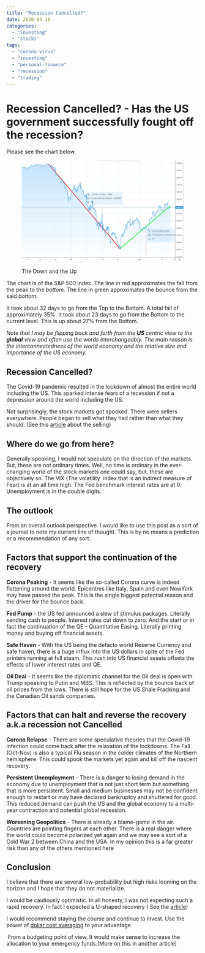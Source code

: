 ```yaml
---
title: "Recession Cancelled?"
date: 2020-04-16
categories: 
  - "investing"
  - "stocks"
tags: 
  - "corona-virus"
  - "investing"
  - "personal-finance"
  - "recession"
  - "trading"
---
```


# **Recession Cancelled? - Has the US government successfully fought off the recession?**

Please see the chart below. 

<figure>

![](images/Recession1.jpg)

<figcaption>

The Down and the Up

</figcaption>

</figure>

The chart is of the S&P 500 index. The line in red approximates the fall from the peak to the _bottom._ The line in green approximates the bounce from the said _bottom._

It took about 32 days to go from the Top to the Bottom. A total fall of approximately 35%. It took about 23 days to go from the Bottom to the current level. This is up about 27% from the Bottom.

_Note that I may be flipping back and forth from the **US** centric view to the **global** view and often use the words interchangeably. The main reason is the interconnectedness of the world economy and the relative size and importance of the US economy._

## **Recession Cancelled?**

The Covid-19 pandemic resulted in the lockdown of almost the entire world including the US. This sparked intense fears of a recession if not a depression around the world including the US.

Not surprisingly, the stock markets got spooked. There were sellers everywhere. People began to sell what they had rather than what they should. (See this [article](https://happypathfire.com/rebalancing-portfolio/) about the selling)

## **Where do we go from here?**

Generally speaking, I would not speculate on the direction of the markets. But, these are not ordinary times. Well, no time is ordinary in the ever-changing world of the stock markets one could say, but, these are objectively so. The VIX (The volatility  index that is an indirect measure of Fear) is at an all time high. The Fed benchmark interest rates are at 0. Unemployment is in the double digits.

## **The outlook**

From an overall outlook perspective. I would like to use this post as a sort of a journal to note my current line of thought. This is by no means a prediction or a recommendation of any sort.

## **Factors that support the continuation of the recovery**

**Corona Peaking** - It seems like the so-called Corona curve is indeed flattening around the world. Epicentres like Italy, Spain and even NewYork may have passed the peak. This is the single biggest potential reason and the driver for the bounce back.

**Fed Pump** - the US fed announced a slew of stimulus packages. Literally sending cash to people. Interest rates cut down to zero. And the start or in fact the continuation of the QE - Quantitative Easing. Literally printing money and buying off financial assets.

**Safe Haven** - With the US being the defacto world Reserve Currency and safe haven, there is a huge influx into the US dollars in spite of the Fed printers running at full steam. This rush into US financial assets offsets the effects of lower interest rates and QE.

**Oil Deal** - It seems like the diplomatic channel for the Oil deal is open with Trump speaking to Putin and MBS. This is reflected by the bounce back of oil prices from the lows. There is still hope for the US Shale Fracking and the Canadian Oil sands companies.

## **Factors that can halt and reverse the recovery a.k.a recession not Cancelled**

**Corona Relapse** - There are some speculative theories that the Covid-19 infection could come back after the relaxation of the lockdowns. The Fall (Oct-Nov) is also a typical Flu season in the colder climates of the Northern hemisphere. This could spook the markets yet again and kill off the nascent recovery.

**Persistent Unemployment** - There is a danger to losing demand in the economy due to unemployment that is not just short term but something that is more persistent. Small and medium businesses may not be confident enough to restart or may have declared bankruptcy and shuttered for good. This reduced demand can push the US and the global economy to a multi-year contraction and potential global recession.

**Worsening Geopolitics** - There is already a blame-game in the air. Countries are pointing fingers at each other. There is a real danger where the world could become polarized yet again and we may see a sort of a Cold War 2 between China and the USA. In my opinion this is a far greater risk than any of the others mentioned here

## **Conclusion**

I believe that there are several low-probability but high risks looming on the horizon and I hope that they do not materialize.

I would be cautiously optimistic. In all honesty, I was not expecting such a rapid recovery. In fact I expected a U-shaped recovery ( See the [article](https://happypathfire.com/shape-of-u/))

I would recommend staying the course and continue to invest. Use the power of [dollar cost averaging](https://www.investopedia.com/terms/d/dollarcostaveraging.asp) to your advantage.

 From a budgeting point of view, It would make sense to increase the allocation to your emergency funds.(More on this in another article)

